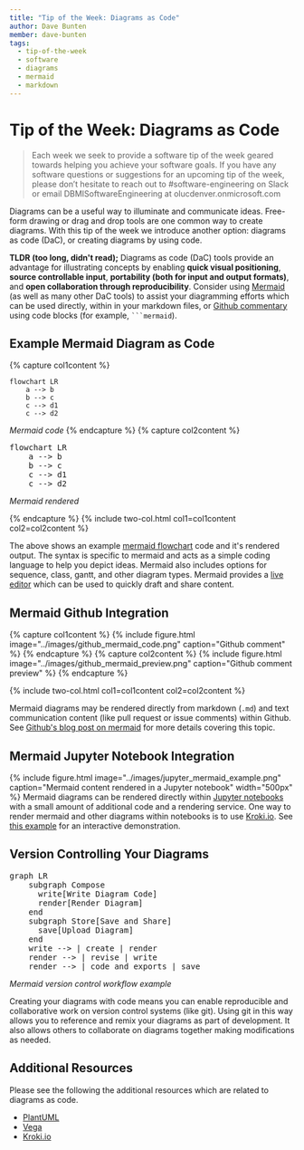 ```yaml
---
title: "Tip of the Week: Diagrams as Code"
author: Dave Bunten
member: dave-bunten
tags:
  - tip-of-the-week
  - software
  - diagrams
  - mermaid
  - markdown
---
```


# Tip of the Week: Diagrams as Code

> Each week we seek to provide a software tip of the week geared towards helping you achieve your software goals. If you have any software questions or suggestions for an upcoming tip of the week, please don’t hesitate to reach out to #software-engineering on Slack or email DBMISoftwareEngineering at olucdenver.onmicrosoft.com

Diagrams can be a useful way to illuminate and communicate ideas. Free-form drawing or drag and drop tools are one common way to create diagrams. With this tip of the week we introduce another option: diagrams as code (DaC), or creating diagrams by using code.

__TLDR (too long, didn't read);__
Diagrams as code (DaC) tools provide an advantage for illustrating concepts by enabling __quick visual positioning__, __source controllable input__, __portability (both for input and output formats)__, and __open collaboration through reproducibility__. Consider using [Mermaid](https://mermaid-js.github.io/mermaid/) (as well as many other DaC tools) to assist your diagramming efforts which can be used directly, within in your markdown files, or [Github commentary](https://docs.github.com/en/get-started/writing-on-github/working-with-advanced-formatting/creating-diagrams#creating-mermaid-diagrams) using code blocks (for example, ` ```mermaid `).

## Example Mermaid Diagram as Code

{% capture col1content %}

```
flowchart LR
    a --> b
    b --> c
    c --> d1
    c --> d2
```

_Mermaid code_
{% endcapture %}
{% capture col2content %}

<pre class="mermaid">
flowchart LR
    a --> b
    b --> c
    c --> d1
    c --> d2
</pre>
_Mermaid rendered_
<script type="module">
  import mermaid from 'https://unpkg.com/mermaid@9/dist/mermaid.esm.min.mjs';
  mermaid.initialize({ startOnLoad: true });
</script>

{% endcapture %}
{% include two-col.html col1=col1content col2=col2content %}

The above shows an example [mermaid flowchart](https://mermaid-js.github.io/mermaid/#/flowchart) code and it's rendered output. The syntax is specific to mermaid and acts as a simple coding language to help you depict ideas. Mermaid also includes options for sequence, class, gantt, and other diagram types. Mermaid provides a [live editor](https://mermaid.live/edit#pako:eNpVzD1PwzAQBuC_Et2cRv6KL_HABBtT2SovV9vQCBxXlqPSRvnvhFRI9KZ73vuYwSUfwMD7V7q4E-VSve7tWK1F1W73VB3vOG5wd7gNnj9IQA0x5EiDX9_NvzML5RRisGDW1lP-tGDHZd2jqaS36-jAlDyFGqazpxKeB_rIFB_DFz-UlP-yM42HlOI_gpnhGww2vMMee62kapliqoYrmJ41SjONrOVSSN21Sw237Z43DLVgXCNKIWSHuPwAvLtMeg) which can be used to quickly draft and share content.

## Mermaid Github Integration

{% capture col1content %}
{% include figure.html image="../images/github_mermaid_code.png" caption="Github comment"  %}
{% endcapture %}
{% capture col2content %}
{% include figure.html image="../images/github_mermaid_preview.png" caption="Github comment preview"  %}
{% endcapture %}

{% include two-col.html col1=col1content col2=col2content %}

Mermaid diagrams may be rendered directly from markdown (`.md`) and text communication content (like pull request or issue comments) within Github. See [Github's blog post on mermaid](https://github.blog/2022-02-14-include-diagrams-markdown-files-mermaid/) for more details covering this topic.

## Mermaid Jupyter Notebook Integration

{% include figure.html image="../images/jupyter_mermaid_example.png" caption="Mermaid content rendered in a Jupyter notebook"  width="500px" %}
Mermaid diagrams can be rendered directly within [Jupyter notebooks](https://en.wikipedia.org/wiki/Project_Jupyter#Jupyter_Notebook_Documents) with a small amount of additional code and a rendering service. One way to render mermaid and other diagrams within notebooks is to use [Kroki.io](https://kroki.io/). See [this example](https://cu-dbmi.github.io/notebooks/lab?path=mermaid_example.ipynb) for an interactive demonstration.

## Version Controlling Your Diagrams

<pre class="mermaid">
graph LR
    subgraph Compose
      write[Write Diagram Code]
      render[Render Diagram]
    end
    subgraph Store[Save and Share]
      save[Upload Diagram]
    end
    write --> | create | render
    render --> | revise | write
    render --> | code and exports | save
</pre>
_Mermaid version control workflow example_

Creating your diagrams with code means you can enable reproducible and collaborative work on version control systems (like git). Using git in this way allows you to reference and remix your diagrams as part of development. It also allows others to collaborate on diagrams together making modifications as needed.

## Additional Resources

Please see the following the additional resources which are related to diagrams as code.

- [PlantUML](https://plantuml.com/)
- [Vega](https://vega.github.io/vega/)
- [Kroki.io](https://kroki.io/)
